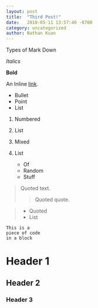 ```yaml
---
layout: post
title:  "Third Post!"
date:   2018-05-11 13:57:40 -0700
category: uncategorized
author: Nathan Kuan
---
```


Types of Mark Down

*Italics*

**Bold**

An Inline [link](http://example.com).

* Bullet
* Point
* List

1. Numbered
2. List

	
1. Mixed
2. List
   * Of
   * Random
   * Stuff
   
  > Quoted text.
> > Quoted quote.

> * Quoted 
> * List

	
~~~~
This is a 
piece of code 
in a block
~~~~~~~~ 

	
# Header 1
## Header 2
### Header 3 
